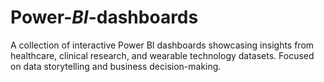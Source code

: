 # Power-_BI_-dashboards
A collection of interactive Power BI dashboards showcasing insights from healthcare, clinical research, and wearable technology datasets. Focused on data storytelling and business decision-making.

